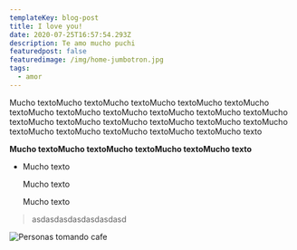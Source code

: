 ```yaml
---
templateKey: blog-post
title: I love you!
date: 2020-07-25T16:57:54.293Z
description: Te amo mucho puchi
featuredpost: false
featuredimage: /img/home-jumbotron.jpg
tags:
  - amor
---
```

Mucho textoMucho textoMucho textoMucho textoMucho textoMucho textoMucho textoMucho textoMucho textoMucho textoMucho textoMucho textoMucho textoMucho textoMucho textoMucho textoMucho textoMucho textoMucho textoMucho textoMucho textoMucho textoMucho texto



**Mucho textoMucho textoMucho textoMucho textoMucho texto**



* Mucho texto

  Mucho texto

  Mucho texto

> asdasdasdasdasdasdasd



![Personas tomando cafe](/img/flavor_wheel.jpg)